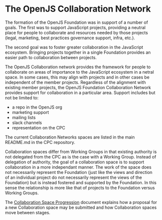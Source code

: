 # The OpenJS Collaboration Network

The formation of the OpenJS Foundation was in support of a number of goals. 
The first was to support JavaScript projects, providing a neutral place for people
to collaborate and resources needed by those projects
(legal, marketing, best practices governance support, infra, etc.).

The second goal was to foster greater collaboration in the JavaScript ecosystem.  Bringing
projects together in a single Foundation provides an easier path to collaboration between
projects.

The OpenJS Collaboration network provides the framework for people to collaborate on areas of
importance to the JavaScript ecosystem in a netral space. In some cases, this may align with
projects and in other cases be independent of the member projects.
Regardless of the alignment with existing member projects, the OpenJS Foundation
Collaboration Network provides support for collaboration in
a particular area.  Support includes but not be limited to:
* a repo in the OpenJS org
* marketing support
* mailing lists
* slack channels
* representation on the CPC

The current Collaboration Networks spaces are listed in the main README.md
in the CPC repository.

Collaboration spaces differ from Working Groups in that existing authority is not 
delegated from the CPC as is the case with a Working Group. Instead of delegation of
authority, the goal of a collaboration space is to support collaboration in a more
independant manner. The work of the space does not necessarily represent the
Foundation (just like the views and direction of an individual project do not
necessarily represent the views of the Foundation) but is instead fostered
and supported by the Foundation. In this sense the relationship is more like that
of projects to the Foundation versus Working Groups.

The [Collaboration Space Progression](./COLLABORATION_SPACE_PROGRESSION.md)
document explains how a proposal for a new Collaboration space may be submitted
and how Collaboration spaces move between stages.
